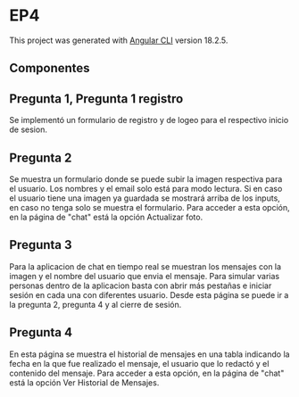 # EP4

This project was generated with [Angular CLI](https://github.com/angular/angular-cli) version 18.2.5.

## Componentes
## Pregunta 1, Pregunta 1 registro

Se implementó un formulario de registro y de logeo para el respectivo inicio de sesion.

## Pregunta 2

Se muestra un formulario donde se puede subir la imagen respectiva para el usuario. 
Los nombres y el email solo está para modo lectura.
Si en caso el usuario tiene una imagen ya guardada se mostrará arriba de los inputs, en caso no tenga solo se muestra el formulario.
Para acceder a esta opción, en la página de "chat" está la opción Actualizar foto.

## Pregunta 3

Para la aplicacion de chat en tiempo real se muestran los mensajes con la imagen y el nombre del usuario que envia el mensaje.
Para simular varias personas dentro de la aplicacion basta con abrir más pestañas e iniciar sesión en cada una con diferentes usuario.
Desde esta página se puede ir a la pregunta 2, pregunta 4 y al cierre de sesión.

## Pregunta 4

En esta página se muestra el historial de mensajes en una tabla indicando la fecha en la que fue realizado el mensaje, el usuario que lo redactó y el contenido del mensaje.
Para acceder a esta opción, en la página de "chat" está la opción Ver Historial de Mensajes.
